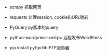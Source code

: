 
* scrapy 抓取网页

* requests 处理session, cookie和URL跳转

* PyQuery py版本的jquery

* python-wordpress-xmlrpc 远程发布WordPress

* pip install pyftpdlib FTP服务器